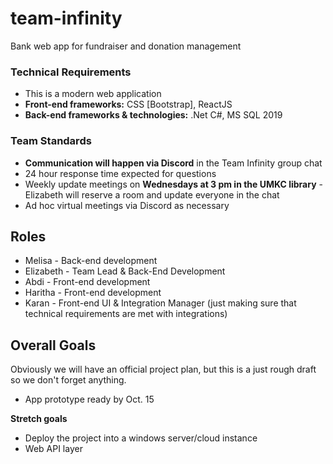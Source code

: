 # team-infinity
Bank web app for fundraiser and donation management


### Technical Requirements 

- This is a modern web application 
- **Front-end frameworks:** CSS [Bootstrap], ReactJS 
- **Back-end frameworks & technologies:** .Net C#, MS SQL 2019

### Team Standards 

- **Communication will happen via Discord** in the Team Infinity group chat 
- 24 hour response time expected for questions
- Weekly update meetings on **Wednesdays at 3 pm in the UMKC library** - Elizabeth will reserve a room and update everyone in the chat
- Ad hoc virtual meetings via Discord as necessary 

## Roles
- Melisa - Back-end development
- Elizabeth - Team Lead & Back-End Development
- Abdi - Front-end development
- Haritha - Front-end development 
- Karan - Front-end UI & Integration Manager (just making sure that technical requirements are met with integrations) 

## Overall Goals 
Obviously we will have an official project plan, but this is a just rough draft so we don't forget anything.
- App prototype ready by Oct. 15

**Stretch goals**
- Deploy the project into a windows server/cloud instance
- Web API layer

